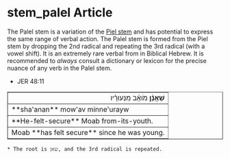 # stem_palel Article

The Palel stem is a variation of the [Piel stem](https://git.door43.org/Door43/en-uhg/src/master/content/stem_piel/02.md) and has potential to express the same range of verbal action.  The Palel stem is formed from the Piel stem by dropping the 2nd radical and repeating the 3rd radical (with a vowel shift).  It is an extremely rare verbal from in Biblical Hebrew.  It is recommended to *always* consult a dictionary or lexicon for the precise nuance of any verb in the Palel stem.

* JER 48:11
<table border="1" class="docutils">
<colgroup>
<col width="100%" />
</colgroup>
<tbody valign="top">
<tr class="row-odd" align="right"><td><b>שַׁאֲנַ֨ן</b> מֹואָ֜ב מִנְּעוּרָ֗יו</td>
</tr>
<tr class="row-even"><td>**sha'anan** mow'av minne'urayw</td>
</tr>
<tr class="row-odd"><td>**He-felt-secure** Moab from-its-youth.</td>
</tr>
<tr class="row-even"><td>Moab **has felt secure** since he was young.</td>
</tr>
</tbody>
</table>

    * The root is שאן, and the 3rd radical is repeated.